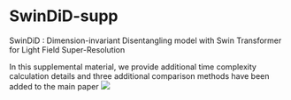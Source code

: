 # SwinDiD-supp
SwinDiD : Dimension-invariant Disentangling model with Swin Transformer for Light Field Super-Resolution

In this supplemental material, we provide additional time complexity calculation details
and three additional comparison methods have been added to the main paper 
![](https://github.com/YuxinBao/SwinDiD/blob/main/block.png)
